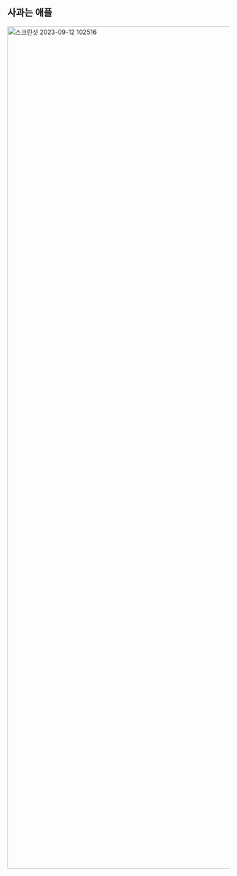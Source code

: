 <h2>사과는 애플</h2>

<img width="1906" alt="스크린샷 2023-09-12 102516" src="https://github.com/choeseonmin/AppleToy/assets/129834569/371499ec-0fff-476f-abbd-6cfadbab9b5f">
